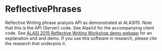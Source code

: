# ReflectivePhrases
Reflective Writing phrase analysis API as demonstrated at ALASI15. 
Note that this is the API (Server) code. See AlasiUI for the accompanying client code.
See [ALASI 2015 Reflective Writing Workshop demo webapp](http://alasi.nlytx.io/) for an explanation and and demo. 
If you use this software in research, please cite the research that underpins it.
